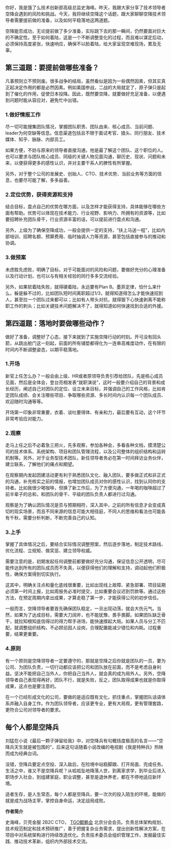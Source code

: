 你好，我是饿了么技术创新部高级总监史海峰。昨天，我跟大家分享了技术领导者空降会遇到的风险和挑战。今天，我将继续空降这个话题，跟大家聊聊空降技术领导者需要提前做的准备，以及如何平稳落地这两道题。

空降能否成功，无论提前做了多少准备，实际跳下去的那一瞬间，仍然要面对巨大的不确定性。至于如何着陆，这是一个不断调整变化的过程，而且难以谋定后动，必须保持高度紧张，快速响应，确保不以脸着陆，给大家呈现空难现场，累及无辜。

## 第三道题：要提前做哪些准备？

凡事预则立不预则废。很多战争的结局，虽然看似是因为一些偶然因素，但其实真正起决定作用的都是必然因素。例如美国参战，二战的大局就定了，原子弹只是起到了催化的作用，促使日本投降。因此，既然要空降，就要做好充足准备，以便遇到问题时能从容应对，避免忙中出错。

### 1.做好情报工作

尽一切可能搜集团队情况，掌握团队职责、团队由来、核心成员、当前问题、leader为何空缺等信息。信息渠道包括且不限于面试考官、猎头、同行朋友、技术媒体、知乎、脉脉、内部员工。

如果方便，不妨与原来的领导者直接沟通，他是最了解这个团队、这个职位的人。也可以要求与团队核心成员、同级的关键人物见面沟通，聊历史、现状、问题和未来，以便获得更多的感性认识，并对主要干系人的脾性有所掌握。

另外，对于整个公司的发展史、创始人、CTO、技术优势、当前业务等方面的信息，也要尽可能了解，多多益善。

### 2.定位优势，获得资源和支持

结合目标，盘点自己的优势在哪方面，以及怎样才能获得支持，具体能够在哪些方面有帮助。优势可以体现在技术能力、行业视野、影响力、所拥有的资源等，比如要招聘补充团队骨干，行业资源丰富的话，可以提前进行盘点和沟通。

另外，上级为了确保空降成功，一般会提供一定的支持，“扶上马送一程”，比如内部培训、招聘名额、预算费用、临时抽调人力等资源，甚至包括直接参与的推动和协调。

### 3.做预案

未虑胜先虑败，明确了目标，对于可能面对的风险和问题，要做好充分的心理准备以及行动计划，也可以与有相关经验的同行多多交流经验。

另外，如果软着陆失败，就得硬着陆，永远要有Plan B。墨菲定律，怕什么来什么，躲是躲不过的，比如团队短时间离职超过1/3，就得知道得怎么才能快速招到人，甚至拉一个团队过来都可以；比如有人带头对抗，就得狠下心快速剥离不能称职工作的刺头；比如关键技术问题解决不了，就得知道如何快速找到合适的外援。

## 第四道题：落地时要做哪些动作？

做好了准备，调整好了心态，接下来就到了实施空降行动的时刻。开弓没有回头箭，从跳出舱门这一刻起，前面的所有铺垫都得化为一连串高难度动作，在有限的时间内不断调整姿态，以期平稳落地。

### 1.开场

新官上任怎么办？一般会由上级、HR或者原领导负责引荐给团队，先是核心成员见面，然后是全体会，登台亮相发表“就职演说”，这时一般要介绍自己的背景和成长经历，阐述自己对团队的定位、设立未来目标，并强调自己的工作风格，比如肯定团队成绩、会关注哪些项目、争取哪些资源、多长时间内认识每一个团队成员、欢迎随时沟通等等。

开场第一印象非常重要，衣着、谈吐要得体、有亲和力，最后要有互动，这个环节非常考验应对能力。

### 2.观察

走马上任之后不必着急三把火，先多观察，参加各种会，多看各种文档，摸清楚公司的技术体系、系统架构、项目和团队管理流程，以及公司整体的组织结构和运转机制等。另外，对于业务型技术团队，新任领导者务必在第一时间拜访业务伙伴，建立联系，了解他们的痛点和期望。

在观察期内发起团建活动更有利于熟悉团队文化、融入团队，要多做正式和非正式的沟通，补充核实之前的情报，也增加团队成员对你的感性认识，找到认同你的支持者。比如我很少喝咖啡，但换了新工作后，为了方便沟通，一年喝的咖啡超过了前半辈子的总和，和团队的骨干、平级的团队负责人都进行过沟通。

观察是为了确认团队情况是否与预期相符，深入其中，之前的所有信息才会变成真切的现实场景，而且不同来源的信息可能大相径庭，不同人的思维和看法也可能各有千秋，需要分析判断，不断完善自己的认知。

### 3.上手

掌握了具体情况之后，要结合实际情况调整预案，然后逐步落地，制定技术路线、优化流程、立规矩、做奖惩、建立领导权威。

需要注意的是，初期发起任何调整前都要做好充分沟通，保证信息公开透明，尽可能传达到所有的团队成员而不失真，以便获得他们的理解和支持，调动起他们积极性，确保方案得到切实执行。

这其中，明确关注点和量化底线很重要，比如出现线上故障、紧急部署、项目延期必须第一时间上报，比如周报务必准时提交，比如重要会议迟到罚款等。通过这些方法，在预定周期内拿出成果，才算走稳了第一步，才能获得公司的初步信任。

一般而言，空降领导者要首先确保团队稳定，一旦出现动荡，就会大伤元气。当然，如果为了达成目标，需要大刀阔斧，也不能犹豫，畏手畏脚。如果团队缺乏骨干，就拉知根知底信得过的得力帮手进场，能快速撑起大局。如果人员与分工不匹配，就调整组织结构，不必顾忌因人设岗，合理配置能减少错位和内耗。过程重要，结果更重要。

### 4.原则

有一个原则是空降领导者一定要遵守的，那就是空降之后你就是团队的一员，要为公司、为团队负责，一切行动都应该把公司和团队放在前面，而不是考虑自身利益。坚决不能把自己当外人，你把自己当外人，就会真的成为局外人。另外，空降领导者自己表现得再好，团队不行，就是失败，反之，团队取得成果也就是你取得成果，这点也是要注意的。

在一个已经形成文化的公司，要做的是适应既有文化，抓住重点，掌握团队话语体系并融入自身工作。作为团队领导者，应该更专业，更有大局观，更有管理套路，更符合公司对领导者的要求。

## 每个人都是空降兵

刘猛在小说《最后一颗子弹留给我》中，对空降兵有句概括度极高的名言——“空降兵天生就是被包围的”，后来这句话随着小说改编的电视剧《我是特种兵》热映而成为经典台词。

没错，空降兵要定点空投、深入敌后，在险境中站稳脚跟、打开局面、完成任务。生活之中，谁又不是空降兵呢？从呱呱坠地降落人世，到离家求学，到毕业后进入职场步入社会，到组建家庭，职业调整，甚至是退休养老，都在不停地适应新环境。

适者生存，是人生常态，每个人都是空降兵，要一次次的投入陌生的环境，能做的就是成为战场主宰，掌控自身命运，决定战局成败。

**作者简介**

史海峰，贝壳金服 2B2C CTO， [TGO鲲鹏会](https://tgo.geekbang.org) 北京分会会员。负责总体架构规划、技术规范制定和技术预研推广，善于把握复杂业务需求，提出创新性解决方案，在项目中对系统架构进行持续改造优化。负责技术委员会组织管理工作，发掘最佳实践、推动技术革新，组织内外部技术交流。